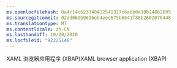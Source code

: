 ```yaml
---
ms.openlocfilehash: 0a4c14c623348422541327c6a6b0e10b24862695
ms.sourcegitcommit: 02dd069b9696eb4eee675b6541f86b2602076448
ms.translationtype: MT
ms.contentlocale: zh-CN
ms.lasthandoff: 10/20/2020
ms.locfileid: "92225146"
---
```

<span data-ttu-id="58aa8-101">XAML 浏览器应用程序 (XBAP)</span><span class="sxs-lookup"><span data-stu-id="58aa8-101">XAML browser application (XBAP)</span></span>